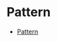# Pattern

<!--ts-->
   * [Pattern](#pattern)

<!-- Added by: runner, at: Wed Mar 24 16:15:05 UTC 2021 -->

<!--te-->